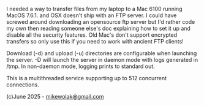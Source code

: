I needed a way to transfer files from my laptop to a Mac 6100 running MacOS 7.6.1. and OSX doesn't ship with an FTP server. I could have screwed around downloading an opensource ftp server but I'd rather code my own then reading someone else's doc explaining how to set it up and disable all the security features. Old Mac's don't support encrypted transfers so only use this if you need to work with ancient FTP clients! 

Download (-d) and upload (-u) directories are configurable when launching the server. -D will launch the server in daemon mode with logs generated in /tmp. In non-daemon mode, logging prints to standard out. 

This is a multithreaded service supporting up to 512 concurrent connections.

(c)June 2025 - mikewolak@gmail.com

